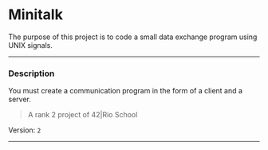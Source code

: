 # Minitalk

<!-- Project Intro -->
<!-- Project Sumary -->
The purpose of this project is to code a small data exchange program
using UNIX signals.

---

<!-- Description -->
### Description
You must create a communication program in the form of a client and a server.

>	A rank 2 project of 42|Rio School

Version: `2`

---


